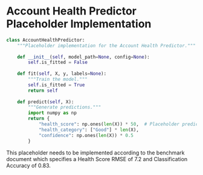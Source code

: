 
# Account Health Predictor Placeholder Implementation

```python
class AccountHealthPredictor:
    """Placeholder implementation for the Account Health Predictor."""
    
    def __init__(self, model_path=None, config=None):
        self.is_fitted = False
    
    def fit(self, X, y, labels=None):
        """Train the model."""
        self.is_fitted = True
        return self
    
    def predict(self, X):
        """Generate predictions."""
        import numpy as np
        return {
            "health_score": np.ones(len(X)) * 50,  # Placeholder prediction
            "health_category": ["Good"] * len(X),
            "confidence": np.ones(len(X)) * 0.5
        }
```

This placeholder needs to be implemented according to the benchmark document
which specifies a Health Score RMSE of 7.2 and Classification Accuracy of 0.83.
